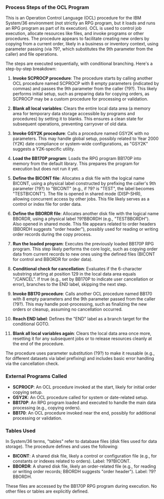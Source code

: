 ### Process Steps of the OCL Program

This is an Operation Control Language (OCL) procedure for the IBM System/36 environment (not strictly an RPG program, but it loads and runs an RPG program as part of its execution). OCL is used to control job execution, allocate resources like files, and invoke programs or other procedures. The procedure appears to facilitate creating new orders by copying from a current order, likely in a business or inventory context, using parameter passing (via ?9?, which substitutes the 9th parameter from the caller) and file operations.

The steps are executed sequentially, with conditional branching. Here's a step-by-step breakdown:

1. **Invoke SCPROCP procedure**: The procedure starts by calling another OCL procedure named SCPROCP with 8 empty parameters (indicated by commas) and passes the 9th parameter from the caller (?9?). This likely performs initial setup, such as preparing data for copying orders, as SCPROCP may be a custom procedure for processing or validation.

2. **Blank all local variables**: Clears the entire local data area (a memory area for temporary data storage accessible by programs and procedures) by setting it to blanks. This ensures a clean state for subsequent operations, preventing carryover of old data.

3. **Invoke GSY2K procedure**: Calls a procedure named GSY2K with no parameters. This may handle global setup, possibly related to Year 2000 (Y2K) date compliance or system-wide configurations, as "GSY2K" suggests a Y2K-specific utility.

4. **Load the BB170P program**: Loads the RPG program BB170P into memory from the default library. This prepares the program for execution but does not run it yet.

5. **Define the BICONT file**: Allocates a disk file with the logical name BICONT, using a physical label constructed by prefixing the caller's 9th parameter (?9?) to "BICONT" (e.g., if ?9? is "TEST", the label becomes "TESTBICONT"). The file is opened in shared mode (DISP-SHR), allowing concurrent access by other jobs. This file likely serves as a control or index file for order data.

6. **Define the BBORDR file**: Allocates another disk file with the logical name BBORDR, using a physical label ?9?BBORDH (e.g., "TESTBBORDH"). Also opened in shared mode. This file appears related to order headers (BBORDH suggests "order header"), possibly used for reading or writing order records during the copy process.

7. **Run the loaded program**: Executes the previously loaded BB170P RPG program. This step likely performs the core logic, such as copying order data from current records to new ones using the defined files (BICONT for control and BBORDR for order data).

8. **Conditional check for cancellation**: Evaluates if the 6-character substring starting at position 129 in the local data area equals "/CANCEL". If true (e.g., set by BB170P to indicate user cancellation or error), branches to the END label, skipping the next step.

9. **Invoke BB170 procedure**: Calls another OCL procedure named BB170 with 8 empty parameters and the 9th parameter passed from the caller (?9?). This may handle post-processing, such as finalizing the new orders or cleanup, assuming no cancellation occurred.

10. **Reach END label**: Defines the "END" label as a branch target for the conditional GOTO.

11. **Blank all local variables again**: Clears the local data area once more, resetting it for any subsequent jobs or to release resources cleanly at the end of the procedure.

The procedure uses parameter substitution (?9?) to make it reusable (e.g., for different datasets via label prefixing) and includes basic error handling via the cancellation check.

### External Programs Called

- **SCPROCP**: An OCL procedure invoked at the start, likely for initial order copying setup.
- **GSY2K**: An OCL procedure called for system or date-related setup.
- **BB170P**: An RPG program loaded and executed to handle the main data processing (e.g., copying orders).
- **BB170**: An OCL procedure invoked near the end, possibly for additional processing or validation.

### Tables Used

In System/36 terms, "tables" refer to database files (disk files used for data storage). The procedure defines and uses the following:

- **BICONT**: A shared disk file, likely a control or configuration file (e.g., for constants or indexes related to orders). Label: ?9?BICONT.
- **BBORDR**: A shared disk file, likely an order-related file (e.g., for reading or writing order records; BBORDH suggests "order header"). Label: ?9?BBORDH.

These files are accessed by the BB170P RPG program during execution. No other files or tables are explicitly defined.